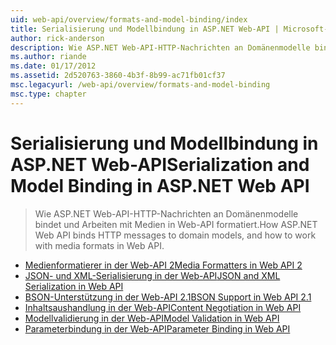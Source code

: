 ```yaml
---
uid: web-api/overview/formats-and-model-binding/index
title: Serialisierung und Modellbindung in ASP.NET Web-API | Microsoft-Dokumentation
author: rick-anderson
description: Wie ASP.NET Web-API-HTTP-Nachrichten an Domänenmodelle bindet und Arbeiten mit Medien in Web-API formatiert.
ms.author: riande
ms.date: 01/17/2012
ms.assetid: 2d520763-3860-4b3f-8b99-ac71fb01cf37
msc.legacyurl: /web-api/overview/formats-and-model-binding
msc.type: chapter
---
```

<a name="serialization-and-model-binding-in-aspnet-web-api"></a><span data-ttu-id="005ef-103">Serialisierung und Modellbindung in ASP.NET Web-API</span><span class="sxs-lookup"><span data-stu-id="005ef-103">Serialization and Model Binding in ASP.NET Web API</span></span>
====================
> <span data-ttu-id="005ef-104">Wie ASP.NET Web-API-HTTP-Nachrichten an Domänenmodelle bindet und Arbeiten mit Medien in Web-API formatiert.</span><span class="sxs-lookup"><span data-stu-id="005ef-104">How ASP.NET Web API binds HTTP messages to domain models, and how to work with media formats in Web API.</span></span>


- [<span data-ttu-id="005ef-105">Medienformatierer in der Web-API 2</span><span class="sxs-lookup"><span data-stu-id="005ef-105">Media Formatters in Web API 2</span></span>](media-formatters.md)
- [<span data-ttu-id="005ef-106">JSON- und XML-Serialisierung in der Web-API</span><span class="sxs-lookup"><span data-stu-id="005ef-106">JSON and XML Serialization in Web API</span></span>](json-and-xml-serialization.md)
- [<span data-ttu-id="005ef-107">BSON-Unterstützung in der Web-API 2.1</span><span class="sxs-lookup"><span data-stu-id="005ef-107">BSON Support in Web API 2.1</span></span>](bson-support-in-web-api-21.md)
- [<span data-ttu-id="005ef-108">Inhaltsaushandlung in der Web-API</span><span class="sxs-lookup"><span data-stu-id="005ef-108">Content Negotiation in Web API</span></span>](content-negotiation.md)
- [<span data-ttu-id="005ef-109">Modellvalidierung in der Web-API</span><span class="sxs-lookup"><span data-stu-id="005ef-109">Model Validation in Web API</span></span>](model-validation-in-aspnet-web-api.md)
- [<span data-ttu-id="005ef-110">Parameterbindung in der Web-API</span><span class="sxs-lookup"><span data-stu-id="005ef-110">Parameter Binding in Web API</span></span>](parameter-binding-in-aspnet-web-api.md)
